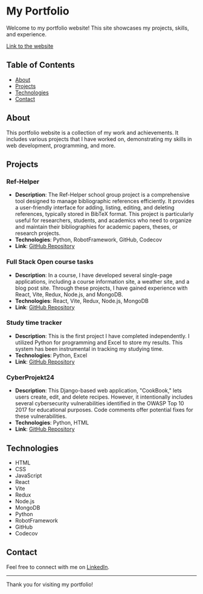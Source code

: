 # My Portfolio

Welcome to my portfolio website! This site showcases my projects, skills, and experience.

[Link to the website](https://juuvuor.github.io/portfolio/)

## Table of Contents

- [About](#about)
- [Projects](#projects)
- [Technologies](#technologies)
- [Contact](#contact)

## About

This portfolio website is a collection of my work and achievements. It includes various projects that I have worked on, demonstrating my skills in web development, programming, and more.

## Projects

### Ref-Helper
- **Description**: The Ref-Helper school group project is a comprehensive tool designed to manage bibliographic references efficiently. It provides a user-friendly interface for adding, listing, editing, and deleting references, typically stored in BibTeX format. This project is particularly useful for researchers, students, and academics who need to organize and maintain their bibliographies for academic papers, theses, or research projects.
- **Technologies**: Python, RobotFramework, GitHub, Codecov
- **Link**: [GitHub Repository](https://github.com/juuvuor/ref-helper)

### Full Stack Open course tasks
- **Description**: In a course, I have developed several single-page applications, including a course information site, a weather site, and a blog post site. Through these projects, I have gained experience with React, Vite, Redux, Node.js, and MongoDB.
- **Technologies**: React, Vite, Redux, Node.js, MongoDB
- **Link**: [GitHub Repository](https://github.com/juuvuor/jvFullstackopen)

### Study time tracker
- **Description**: This is the first project I have completed independently. I utilized Python for programming and Excel to store my results. This system has been instrumental in tracking my studying time.
- **Technologies**: Python, Excel
- **Link**: [GitHub Repository](https://github.com/juuvuor/Time_Calculator)

### CyberProjekt24
- **Description**: This Django-based web application, "CookBook," lets users create, edit, and delete recipes. However, it intentionally includes several cybersecurity vulnerabilities identified in the OWASP Top 10 2017 for educational purposes. Code comments offer potential fixes for these vulnerabilities.
- **Technologies**: Python, HTML
- **Link**: [GitHub Repository](https://github.com/juuvuor/cyberProjekt24)

## Technologies

- HTML
- CSS
- JavaScript
- React
- Vite
- Redux
- Node.js
- MongoDB
- Python
- RobotFramework
- GitHub
- Codecov

## Contact

Feel free to connect with me on [LinkedIn](http://www.linkedin.com/in/juuso-v-703a26228).

---

Thank you for visiting my portfolio!
